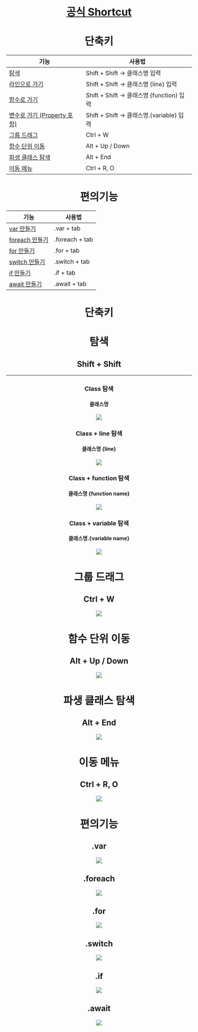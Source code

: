 <div align=center>
  
# [공식 Shortcut](https://www.jetbrains.com/help/rider/Reference_Keymap_VS.html?keymap=_default#tool_windows)

# 단축키

|기능|사용법|
|---|---|
|[탐색](#class-탐색)|Shift + Shift -> 클래스명 입력|
|[라인으로 가기](#class--line-탐색)| Shift + Shift -> 클래스명 {line} 입력|
|[함수로 가기](#Class--function-탐색) | Shift + Shift -> 클래스명 {function} 입력|
|[변수로 가기 (Property 포함)](#Class--variable-탐색) | Shift + Shift -> 클래스명.{variable} 입력|
|[그룹 드래그](#그룹-드래그)|Ctrl + W|
|[함수 단위 이동](#함수-단위-이동) |Alt + Up / Down|
|[파생 클래스 탐색](#파생-클래스-탐색) | Alt + End |
|[이동 메뉴](#이동-메뉴)| Ctrl + R, O|

# 편의기능
|기능|사용법|
|---|---|
|[var 만들기](#var)| .var + tab|
|[foreach 만들기](#foreach)| .foreach + tab|
|[for 만들기](#for)|.for + tab|
|[switch 만들기](#switch)|.switch + tab
|[if 만들기](#if)|.if + tab|
|[await 만들기](#await)| .await + tab|

</div>

<div align=center>

# 단축키

# 탐색
## Shift + Shift
---

### Class 탐색
#### 클래스명
![](./gifs/double_shift.gif)

### Class + line 탐색
#### 클래스명 {line}
![](./gifs/search_to_line.gif)

### Class + function 탐색
#### 클래스명 {function name}
![](./gifs/search_to_member.gif)

### Class + variable 탐색
#### 클래스명.{variable name}
![](./gifs/search_to_member_var.gif)

# 그룹 드래그
## Ctrl + W
![](./gifs/group_drag.gif)

# 함수 단위 이동
## Alt + Up / Down
![](./gifs/function_move.gif)

# 파생 클래스 탐색
## Alt + End
![](./gifs/derived.gif)

# 이동 메뉴
## Ctrl + R, O
![](./gifs/move_to.gif)

# 편의기능

## .var
![](./gifs/var.gif)
## .foreach
![](./gifs/foreach.gif)
## .for
![](./gifs/for.gif)
## .switch
![](./gifs/switch.gif)
## .if
![](./gifs/if.gif)
## .await
![](./gifs/await.gif)

</div>
